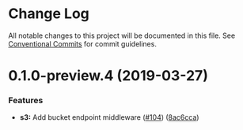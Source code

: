 # Change Log

All notable changes to this project will be documented in this file.
See [Conventional Commits](https://conventionalcommits.org) for commit guidelines.

# 0.1.0-preview.4 (2019-03-27)


### Features

* **s3:** Add bucket endpoint middleware ([#104](https://github.com/AllanFly120/aws-sdk-js-v3/issues/104)) ([8ac6cca](https://github.com/AllanFly120/aws-sdk-js-v3/commit/8ac6cca))
